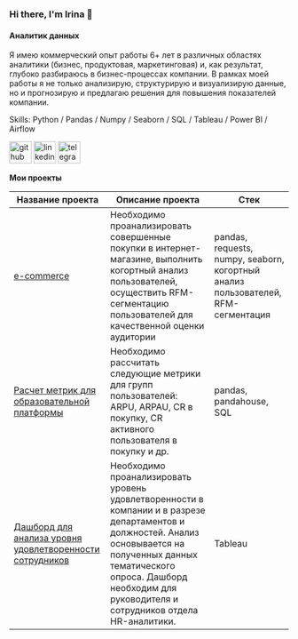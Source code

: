 ### Hi there, I'm Irina 👋
#### Аналитик данных
Я имею коммерческий опыт работы 6+ лет в различных областях аналитики (бизнес, продуктовая, маркетинговая) и, как результат, глубоко разбираюсь в бизнес-процессах компании. В рамках моей работы я не только анализирую, структурирую и визуализирую данные, но и прогнозирую и предлагаю решения для повышения показателей компании.

Skills: Python / Pandas / Numpy / Seaborn / SQL / Tableau / Power BI / Airflow



[<img src='https://cdn.jsdelivr.net/npm/simple-icons@3.0.1/icons/github.svg' alt='github' height='40'>](https://github.com/IrinaMakal)  [<img src='https://cdn.jsdelivr.net/npm/simple-icons@3.0.1/icons/linkedin.svg' alt='linkedin' height='40'>](https://www.linkedin.com/in/irina-makal/)  [<img src='https://cdn.jsdelivr.net/npm/simple-icons@3.0.1/icons/telegram.svg' alt='telegram' height='40'>](irina_402)  

**Мои проекты**

Название проекта  | Описание проекта  | Стек
----------------- | ----------------- | ----------
[e-commerce](https://github.com/IrinaMakal/e-com)  | Необходимо проанализировать совершенные покупки в интернет-магазине, выполнить когортный анализ пользователей, осуществить RFM-сегментацию пользователей для качественной оценки аудитории  | pandas, requests, numpy, seaborn, когортный анализ пользователей, RFM-сегментация
[Расчет метрик для образовательной платформы](https://github.com/IrinaMakal/metrics_for_educational_platform)  | Необходимо рассчитать следующие метрики для групп пользователей: ARPU, ARPAU, CR в покупку, СR активного пользователя в покупку и др.  | pandas, pandahouse, SQL
[Дашборд для анализа уровня удовлетворенности сотрудников](https://public.tableau.com/app/profile/irina6552/viz/project_satisfaction_17032466525530/satisfaction_dashbord)  | Необходимо проанализировать уровень удовлетворенности в компании и в разрезе департаментов и должностей. Анализ основывается на полученных данных тематического опроса. Дашборд необходим для руководителя и сотрудников отдела HR-аналитики.  | Tableau
